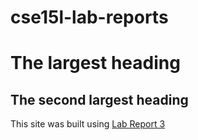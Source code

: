 # cse15l-lab-reports
# The largest heading
## The second largest heading

This site was built using [Lab Report 3](https://github.com/mkanaparthy1/cse15l-lab-reports/blob/main/lab-report-3.md)
